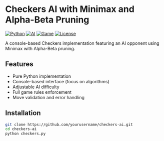 
# Checkers AI with Minimax and Alpha-Beta Pruning

[![Python](https://img.shields.io/badge/Python-3.8%2B-blue)](https://python.org)
[![AI](https://img.shields.io/badge/AI-Minimax-orange)](https://en.wikipedia.org/wiki/Minimax)
[![Game](https://img.shields.io/badge/Game-Checkers-red)](https://en.wikipedia.org/wiki/Draughts)
[![License](https://img.shields.io/badge/License-MIT-green)](LICENSE)

A console-based Checkers implementation featuring an AI opponent using Minimax with Alpha-Beta pruning.

## Features
- Pure Python implementation
- Console-based interface (focus on algorithms)
- Adjustable AI difficulty
- Full game rules enforcement
- Move validation and error handling

## Installation
```bash
git clone https://github.com/yourusername/checkers-ai.git
cd checkers-ai
python checkers.py


